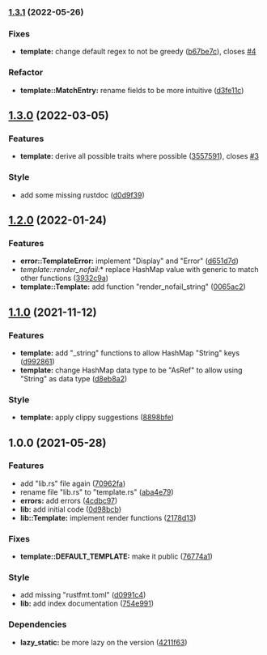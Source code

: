 ### [1.3.1](https://github.com/hasezoey/new_string_template/compare/v1.3.0...v1.3.1) (2022-05-26)


### Fixes

* **template:** change default regex to not be greedy ([b67be7c](https://github.com/hasezoey/new_string_template/commit/b67be7c9833c0191be461d82c9ab1ed54e9e2bbe)), closes [#4](https://github.com/hasezoey/new_string_template/issues/4)


### Refactor

* **template::MatchEntry:** rename fields to be more intuitive ([d3fe11c](https://github.com/hasezoey/new_string_template/commit/d3fe11cad04b67cb2133f6127777c5e7f826ed9c))

## [1.3.0](https://github.com/hasezoey/new_string_template/compare/v1.2.0...v1.3.0) (2022-03-05)


### Features

* **template:** derive all possible traits where possible ([3557591](https://github.com/hasezoey/new_string_template/commit/35575914e7c275aaf53b2183e4acb47950488208)), closes [#3](https://github.com/hasezoey/new_string_template/issues/3)


### Style

* add some missing rustdoc ([d0d9f39](https://github.com/hasezoey/new_string_template/commit/d0d9f3967b60e6c7a8538de5716b94540ab54239))

## [1.2.0](https://github.com/hasezoey/new_string_template/compare/v1.1.0...v1.2.0) (2022-01-24)


### Features

* **error::TemplateError:** implement "Display" and "Error" ([d651d7d](https://github.com/hasezoey/new_string_template/commit/d651d7da559ff0469482b4a4e483c0f8bed0882e))
* **template::render_nofail*:** replace HashMap value with generic to match other functions ([3932c9a](https://github.com/hasezoey/new_string_template/commit/3932c9a27f31a90aca3a745b493d68b542b5ab7b))
* **template::Template:** add function "render_nofail_string" ([0065ac2](https://github.com/hasezoey/new_string_template/commit/0065ac25046df52c0c91b0c6ae3a2a202e4bc4c6))

## [1.1.0](https://github.com/hasezoey/new_string_template/compare/v1.0.0...v1.1.0) (2021-11-12)


### Features

* **template:** add "_string" functions to allow HashMap "String" keys ([d992861](https://github.com/hasezoey/new_string_template/commit/d992861076eeda54b952e002de53c3fe2087ee44))
* **template:** change HashMap data type to be "AsRef<str>" to allow using "String" as data type ([d8eb8a2](https://github.com/hasezoey/new_string_template/commit/d8eb8a2035ffc6039696448d9457aff84fb0c277))


### Style

* **template:** apply clippy suggestions ([8898bfe](https://github.com/hasezoey/new_string_template/commit/8898bfe0d06dc7ae978c5e8bf16dfe5252972bf8))

## 1.0.0 (2021-05-28)


### Features

* add "lib.rs" file again ([70962fa](https://github.com/hasezoey/new_string_template/commit/70962faf129531968f999d7fe75a4a2a5d28ff35))
* rename file "lib.rs" to "template.rs" ([aba4e79](https://github.com/hasezoey/new_string_template/commit/aba4e7940df18909cfd67f36909240c2254f63bb))
* **errors:** add errors ([4cdbc97](https://github.com/hasezoey/new_string_template/commit/4cdbc9756648adea771cd6b8888c0790b00ebbe4))
* **lib:** add initial code ([0d98bcb](https://github.com/hasezoey/new_string_template/commit/0d98bcb58f9b7a49a1cb8c334267b68b8aa21e24))
* **lib::Template:** implement render functions ([2178d13](https://github.com/hasezoey/new_string_template/commit/2178d13e9c581cd1a83a1c69f1de70d1cc45bfae))


### Fixes

* **template::DEFAULT_TEMPLATE:** make it public ([76774a1](https://github.com/hasezoey/new_string_template/commit/76774a192d1b7c72efb45750e9045d0da08157a1))


### Style

* add missing "rustfmt.toml" ([d0991c4](https://github.com/hasezoey/new_string_template/commit/d0991c490a3aeee10ad299f29d4bccca54b31a2d))
* **lib:** add index documentation ([754e991](https://github.com/hasezoey/new_string_template/commit/754e991534229b8dd2ca6bf8f1f1178549337f27))


### Dependencies

* **lazy_static:** be more lazy on the version ([4211f63](https://github.com/hasezoey/new_string_template/commit/4211f635658b2bfadc629218436bc5e14d002990))
